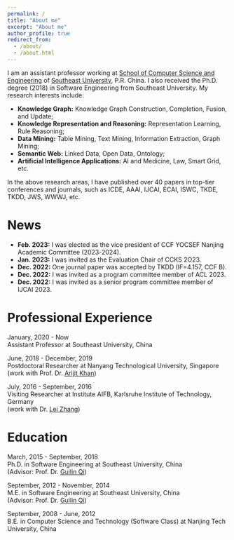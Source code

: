 ```yaml
---
permalink: /
title: "About me"
excerpt: "About me"
author_profile: true
redirect_from: 
  - /about/
  - /about.html
---
```


I am an assistant professor working at [School of Computer Science and Engineering](http://cse.seu.edu.cn) of [Southeast University](https://www.seu.edu.cn), P.R. China. I also received the Ph.D. degree (2018) in Software Engineering from Southeast University. My research interests include:
* **Knowledge Graph:** Knowledge Graph Construction, Completion, Fusion, and Update;
* **Knowledge Representation and Reasoning:** Representation Learning, Rule Reasoning; 
* **Data Mining:** Table Mining, Text Mining, Information Extraction, Graph Mining; 
* **Semantic Web:** Linked Data, Open Data, Ontology;
* **Artificial Intelligence Applications:** AI and Medicine, Law, Smart Grid, etc.

In the above research areas, I have published over 40 papers in top-tier conferences and journals, such as ICDE, AAAI, IJCAI, ECAI, ISWC, TKDE, TKDD, JWS, WWWJ, etc. 

News
======
* **Feb. 2023:** I was elected as the vice president of CCF YOCSEF Nanjing Academic Committee (2023-2024).
* **Jan. 2023:** I was invited as the Evaluation Chair of CCKS 2O23.
* **Dec. 2022:** One journal paper was accepted by TKDD (IF=4.157, CCF B).
* **Dec. 2022:** I was invited as a program committee member of ACL 2023.
* **Dec. 2022:** I was invited as a senior program committee member of IJCAI 2023.

Professional Experience
======
January, 2020 - Now <br>
Assistant Professor at Southeast University, China <br>

June, 2018 - December, 2019 <br>
Postdoctoral Researcher at Nanyang Technological University, Singapore <br>
(work with Prof. Dr. [Arijit Khan](https://homes.cs.aau.dk/~Arijit/))

July, 2016 - September, 2016    
Visiting Researcher at Institute AIFB, Karlsruhe Institute of Technology, Germany <br>
(work with Dr. [Lei Zhang](https://scholar.google.de/citations?user=jr-o314AAAAJ&hl=en))

Education
======
March, 2015 - September, 2018 <br>
Ph.D. in Software Engineering at Southeast University, China <br>
(Advisor: Prof. Dr. [Guilin Qi](https://cse.seu.edu.cn/2019/0103/c23024a257135/page.htm))

September, 2012 - November, 2014 <br>
M.E. in Software Engineering at Southeast University, China <br>
(Advisor: Prof. Dr. [Guilin Qi](https://cse.seu.edu.cn/2019/0103/c23024a257135/page.htm))

September, 2008 - June, 2012 <br>
B.E. in Computer Science and Technology (Software Class) at Nanjing Tech University, China

